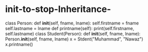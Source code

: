 # __init__-to-stop-Inheritance-
class Person:
    def __init__(self, fname, lname):
        self.firstname = fname
        self.lastname = lname
    def printname(self):
        print(self.firstname, self.lastname)
class Student(Person):
    def __init__(self, fname, lname):
        Person.__init__(self, fname, lname)
x = Stdent("Muhammad", "Nawaz")
x.printname()
